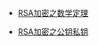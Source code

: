 - [RSA加密之数学定理](http://www.ruanyifeng.com/blog/2013/06/rsa_algorithm_part_one.html)

- [RSA加密之公钥私钥](http://www.ruanyifeng.com/blog/2013/07/rsa_algorithm_part_two.html)
